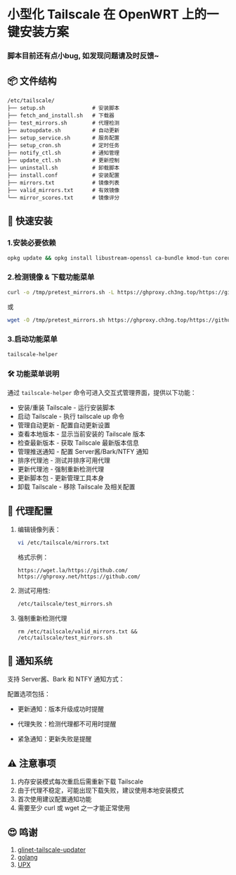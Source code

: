 # 小型化 Tailscale 在 OpenWRT 上的一键安装方案

### 脚本目前还有点小bug, 如发现问题请及时反馈~

## 📦 文件结构
```
/etc/tailscale/
├── setup.sh               # 安装脚本
├── fetch_and_install.sh   # 下载器
├── test_mirrors.sh        # 代理检测
├── autoupdate.sh          # 自动更新
├── setup_service.sh       # 服务配置
├── setup_cron.sh          # 定时任务
├── notify_ctl.sh          # 通知管理
├── update_ctl.sh          # 更新控制
├── uninstall.sh           # 卸载脚本
├── install.conf           # 安装配置
├── mirrors.txt            # 镜像列表
├── valid_mirrors.txt      # 有效镜像
└── mirror_scores.txt      # 镜像评分
```

## 🚀 快速安装
### 1.安装必要依赖
   ```bash
   opkg update && opkg install libustream-openssl ca-bundle kmod-tun coreutils-timeout
   ```

### 2.检测镜像 & 下载功能菜单
   ```bash
   curl -o /tmp/pretest_mirrors.sh -L https://ghproxy.ch3ng.top/https://github.com/CH3NGYZ/ts-test/raw/refs/heads/main/pretest_mirrors.sh && sh /tmp/pretest_mirrors.sh
   ```
   或
   ```bash
   wget -O /tmp/pretest_mirrors.sh https://ghproxy.ch3ng.top/https://github.com/CH3NGYZ/ts-test/raw/refs/heads/main/pretest_mirrors.sh && sh /tmp/pretest_mirrors.sh
   ```

### 3.启动功能菜单
   ```bash
   tailscale-helper
   ```
### 🛠️ 功能菜单说明
通过   `tailscale-helper` 命令可进入交互式管理界面，提供以下功能：

- 安装/重装 Tailscale - 运行安装脚本
- 启动 Tailscale - 执行 tailscale up 命令
- 管理自动更新 - 配置自动更新设置
- 查看本地版本 - 显示当前安装的 Tailscale 版本
- 检查最新版本 - 获取 Tailscale 最新版本信息
- 管理推送通知 - 配置 Server酱/Bark/NTFY 通知
- 排序代理池 - 测试并排序可用代理
- 更新代理池 - 强制重新检测代理
- 更新脚本包 - 更新管理工具本身
- 卸载 Tailscale - 移除 Tailscale 及相关配置

## 📡 代理配置
   1. 编辑镜像列表：
      ```bash
      vi /etc/tailscale/mirrors.txt
      ```
      格式示例：
      ```
      https://wget.la/https://github.com/
      https://ghproxy.net/https://github.com/
      ```
   2. 测试可用性:
      ```bash
      /etc/tailscale/test_mirrors.sh
      ```
   3. 强制重新检测代理
      ```
      rm /etc/tailscale/valid_mirrors.txt && /etc/tailscale/test_mirrors.sh
      ```
## 🔔 通知系统
支持 Server酱、Bark 和 NTFY 通知方式：

配置选项包括：

- 更新通知：版本升级成功时提醒

- 代理失败：检测代理都不可用时提醒

- 紧急通知：更新失败是提醒

## ⚠️ 注意事项
1. 内存安装模式每次重启后需重新下载 Tailscale
2. 由于代理不稳定，可能出现下载失败，建议使用本地安装模式
3. 首次使用建议配置通知功能
4. 需要至少 curl 或 wget 之一才能正常使用

## 😍 鸣谢
   1. [glinet-tailscale-updater](https://github.com/Admonstrator/glinet-tailscale-updater)
   2. [golang](https://github.com/golang/go)
   3. [UPX](https://github.com/upx/upx)
